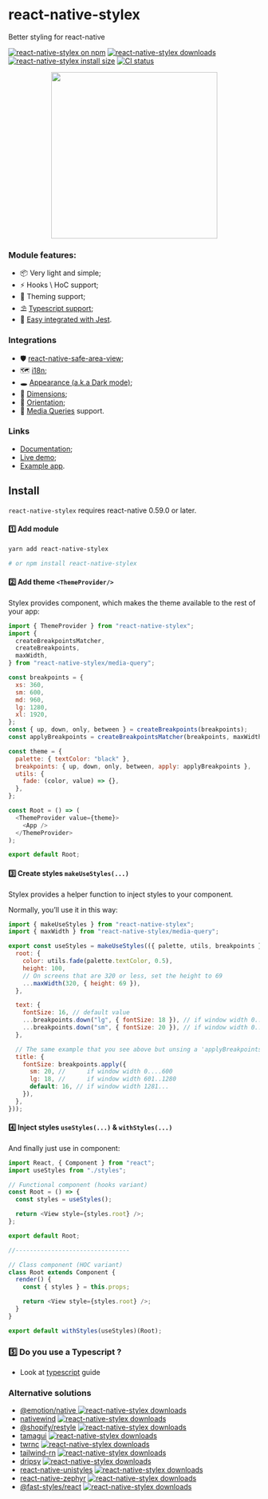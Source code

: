# react-native-stylex

Better styling for react-native

[![react-native-stylex on npm](https://badgen.net/npm/v/react-native-stylex)](http://www.npmjs.com/package/react-native-stylex)
[![react-native-stylex downloads](https://badgen.net/npm/dm/react-native-stylex)](https://www.npmtrends.com/react-native-stylex)
[![react-native-stylex install size](https://packagephobia.com/badge?p=react-native-stylex)](https://packagephobia.com/result?p=react-native-stylex)
[![CI status](https://github.com/retyui/react-native-stylex/workflows/Node.js%20CI/badge.svg)](https://github.com/retyui/react-native-stylex/actions)

<div align="center"><img src="https://raw.githubusercontent.com/retyui/react-native-stylex/master/docs/logo.png" width="333"/></div>

### Module features:

- 📦 Very light and simple;
- ⚡️ Hooks \ HoC support;
- 🔋 Theming support;
- ⛱️ [Typescript support](docs/ts.md);
- 📝 [Easy integrated with Jest](docs/testting.md).

### Integrations

- 🛡️ [react-native-safe-area-view](docs/safe-area.md);
- 🗺 [i18n](docs/i18n.md);
- 🕳️ [Appearance (a.k.a Dark mode)](docs/appearance.md);
- 📐 [Dimensions](docs/dimensions.md);
- 📲 [Orientation](docs/orientation.md);
- 💉 [Media Queries](docs/media-query.md) support.

### Links

- [Documentation](docs/api.md);
- [Live demo](https://snack.expo.io/@retyui/react-native-stylex);
- [Example app](example/AppStyleX).

## Install

`react-native-stylex` requires react-native 0.59.0 or later.

#### 1️⃣ Add module

```sh
yarn add react-native-stylex

# or npm install react-native-stylex
```

#### 2️⃣ Add theme `<ThemeProvider/>`

Stylex provides component, which makes the theme available to the rest of your app:

```js
import { ThemeProvider } from "react-native-stylex";
import {
  createBreakpointsMatcher,
  createBreakpoints,
  maxWidth,
} from "react-native-stylex/media-query";

const breakpoints = {
  xs: 360,
  sm: 600,
  md: 960,
  lg: 1280,
  xl: 1920,
};
const { up, down, only, between } = createBreakpoints(breakpoints);
const applyBreakpoints = createBreakpointsMatcher(breakpoints, maxWidth);

const theme = {
  palette: { textColor: "black" },
  breakpoints: { up, down, only, between, apply: applyBreakpoints },
  utils: {
    fade: (color, value) => {},
  },
};

const Root = () => (
  <ThemeProvider value={theme}>
    <App />
  </ThemeProvider>
);

export default Root;
```

#### 3️⃣ Create styles `makeUseStyles(...)`

Stylex provides a helper function to inject styles to your component.

Normally, you’ll use it in this way:

```js
import { makeUseStyles } from "react-native-stylex";
import { maxWidth } from "react-native-stylex/media-query";

export const useStyles = makeUseStyles(({ palette, utils, breakpoints }) => ({
  root: {
    color: utils.fade(palette.textColor, 0.5),
    height: 100,
    // On screens that are 320 or less, set the height to 69
    ...maxWidth(320, { height: 69 }),
  },

  text: {
    fontSize: 16, // default value
    ...breakpoints.down("lg", { fontSize: 18 }), // if window width 0..1280
    ...breakpoints.down("sm", { fontSize: 20 }), // if window width 0..600
  },

  // The same example that you see above but unsing a 'applyBreakpoints'
  title: {
    fontSize: breakpoints.apply({
      sm: 20, //      if window width 0....600
      lg: 18, //      if window width 601..1280
      default: 16, // if window width 1281...
    }),
  },
}));
```

#### 4️⃣ Inject styles `useStyles(...)` & `withStyles(...)`

And finally just use in component:

```js
import React, { Component } from "react";
import useStyles from "./styles";

// Functional component (hooks variant)
const Root = () => {
  const styles = useStyles();

  return <View style={styles.root} />;
};

export default Root;

//--------------------------------

// Class component (HOC variant)
class Root extends Component {
  render() {
    const { styles } = this.props;

    return <View style={styles.root} />;
  }
}

export default withStyles(useStyles)(Root);
```

### 5️⃣ Do you use a Typescript ?

- Look at [typescript](docs/ts.md) guide

### Alternative solutions

- [@emotion/native
](https://emotion.sh/docs/@emotion/native) [![react-native-stylex downloads](https://badgen.net/npm/dm/@emotion/native)](https://www.npmtrends.com/@emotion/native)
- [nativewind](https://nativewind.dev/) [![react-native-stylex downloads](https://badgen.net/npm/dm/nativewind)](https://www.npmtrends.com/nativewind)
- [@shopify/restyle](https://shopify.github.io/restyle/) [![react-native-stylex downloads](https://badgen.net/npm/dm/@shopify/restyle)](https://www.npmtrends.com/@shopify/restyle)
- [tamagui](https://tamagui.dev/) [![react-native-stylex downloads](https://badgen.net/npm/dm/tamagui)](https://www.npmtrends.com/tamagui)
- [twrnc](https://github.com/jaredh159/tailwind-react-native-classnames) [![react-native-stylex downloads](https://badgen.net/npm/dm/twrnc)](https://www.npmtrends.com/twrnc)
- [tailwind-rn](https://github.com/vadimdemedes/tailwind-rn) [![react-native-stylex downloads](https://badgen.net/npm/dm/tailwind-rn)](https://www.npmtrends.com/tailwind-rn)
- [dripsy](https://www.dripsy.xyz/) [![react-native-stylex downloads](https://badgen.net/npm/dm/dripsy)](https://www.npmtrends.com/dripsy)
- [react-native-unistyles](https://reactnativeunistyles.vercel.app/) [![react-native-stylex downloads](https://badgen.net/npm/dm/react-native-unistyles)](https://www.npmtrends.com/react-native-unistyles)
- [react-native-zephyr](https://formidable.com/open-source/react-native-zephyr/) [![react-native-stylex downloads](https://badgen.net/npm/dm/react-native-zephyr)](https://www.npmtrends.com/react-native-zephyr)
- [@fast-styles/react](https://fedemartinm.github.io/fast-styles/) [![react-native-stylex downloads](https://badgen.net/npm/dm/@fast-styles/react)](https://www.npmtrends.com/@fast-styles/react)

